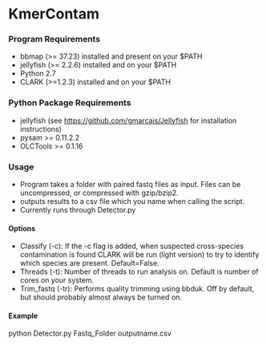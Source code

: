 # KmerContam

### Program Requirements
- bbmap (>= 37.23) installed and present on your $PATH
- jellyfish (>= 2.2.6) installed and on your $PATH
- Python 2.7
- CLARK (>=1.2.3) installed and on your $PATH

### Python Package Requirements
- jellyfish (see https://github.com/gmarcais/Jellyfish for installation instructions)
- pysam >= 0.11.2.2
- OLCTools >= 0.1.16

### Usage
- Program takes a folder with paired fastq files as input. Files can be uncompressed, or compressed with gzip/bzip2.
- outputs results to a csv file which you name when calling the script.
- Currently runs through Detector.py

#### Options
- Classify (-c): If the -c flag is added, when suspected cross-species contamination is found CLARK will be run (light version) to try to identify which species are present. Default=False.
- Threads (-t): Number of threads to run analysis on. Default is number of cores on your system.
- Trim_fastq (-tr): Performs quality trimming using bbduk. Off by default, but should probably almost always be turned on.

#### Example
python Detector.py Fastq_Folder outputname.csv
